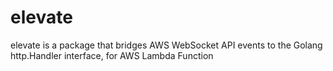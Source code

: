 # elevate
elevate is a package that bridges AWS WebSocket API events to the Golang http.Handler interface,  for AWS Lambda Function
